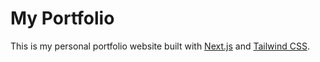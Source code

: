 # My Portfolio

This is my personal portfolio website built with [Next.js](https://nextjs.org/) and [Tailwind CSS](https://tailwindcss.com/).

